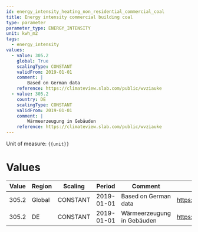 ```yaml
---
id: energy_intensity_heating_non_residential_commercial_coal
title: Energy intensity commercial building coal
type: parameter
parameter_type: ENERGY_INTENSITY
unit: kwh_m2
tags:
  - energy_intensity
values:
  - value: 305.2
    global: True
    scalingType: CONSTANT
    validFrom: 2019-01-01
    comment: |
        Based on German data
    reference: https://climateview.slab.com/public/wvziauke
  - value: 305.2
    country: DE
    scalingType: CONSTANT
    validFrom: 2019-01-01
    comment: |
        Wärmeerzeugung in Gebäuden
    reference: https://climateview.slab.com/public/wvziauke
---
```



Unit of measure: `{{unit}}`


# Values


| Value | Region | Scaling | Period | Comment | Reference |
|-------|--------|---------|--------|---------|-----------|
| 305.2 | Global | CONSTANT | 2019-01-01 | Based on German data | https://climateview.slab.com/public/wvziauke |
| 305.2 | DE | CONSTANT | 2019-01-01 | Wärmeerzeugung in Gebäuden | https://climateview.slab.com/public/wvziauke |


